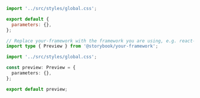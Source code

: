 ```js filename=".storybook/preview.js" renderer="common" language="js"
import '../src/styles/global.css';

export default {
  parameters: {},
};
```

```ts filename=".storybook/preview.ts" renderer="common" language="ts"
// Replace your-framework with the framework you are using, e.g. react-vite, nextjs, vue3-vite, etc.
import type { Preview } from '@storybook/your-framework';

import '../src/styles/global.css';

const preview: Preview = {
  parameters: {},
};

export default preview;
```
